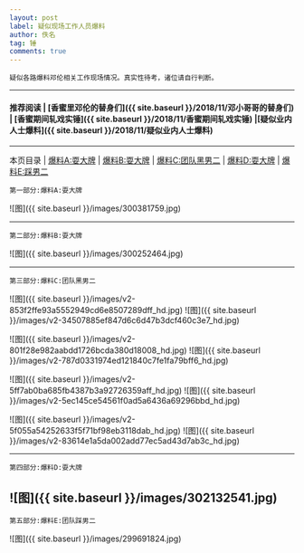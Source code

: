 ```yaml
---
layout: post
label: 疑似现场工作人员爆料
author: 佚名
tag: 锤
comments: true
---
```


    疑似各路爆料邓伦相关工作现场情况。真实性待考，诸位请自行判断。

---

#### 推荐阅读 \| [香蜜里邓伦的替身们]({{ site.baseurl }}/2018/11/邓小哥哥的替身们) \| [香蜜期间轧戏实锤]({{ site.baseurl }}/2018/11/香蜜期间轧戏实锤) \|[疑似业内人士爆料]({{ site.baseurl }}/2018/11/疑似业内人士爆料)

---
本页目录 \| [爆料A:耍大牌](#dxjja) \| [爆料B:耍大牌](#dxjjb) \| [爆料C:团队黑男二](#dxjjc) \| [爆料D:耍大牌](#dxjjd) \| [爆料E:踩男二](#dxjje)

<a name="dxjja"></a>

    第一部分:爆料A:耍大牌

![图]({{ site.baseurl }}/images/300381759.jpg)

---

<a name="dxjjb"></a>

    第二部分:爆料B:耍大牌


![图]({{ site.baseurl }}/images/300252464.jpg)


---

<a name="dxjjc"></a>

    第三部分:爆料C:团队黑男二


![图]({{ site.baseurl }}/images/v2-853f2ffe93a5552949cd6e8507289dff_hd.jpg)
![图]({{ site.baseurl }}/images/v2-34507885ef847d6c6d47b3dcf460c3e7_hd.jpg)

![图]({{ site.baseurl }}/images/v2-801f28e982aabdd1726bcda380d18008_hd.jpg)
![图]({{ site.baseurl }}/images/v2-787d0331974ed121840c7fe1fa79bff6_hd.jpg)

![图]({{ site.baseurl }}/images/v2-5ff7ab0ba685fb4387b3a92726359aff_hd.jpg)
![图]({{ site.baseurl }}/images/v2-5ec145ce54561f0ad5a6436a69296bbd_hd.jpg)

![图]({{ site.baseurl }}/images/v2-5f055a54252633f5f71bf98eb3118dab_hd.jpg)
![图]({{ site.baseurl }}/images/v2-83614e1a5da002add77ec5ad43d7ab3c_hd.jpg)

---

<a name="dxjjd"></a>

    第四部分:爆料D:耍大牌

![图]({{ site.baseurl }}/images/302132541.jpg)
---

<a name="dxjje"></a>

    第五部分:爆料E:团队踩男二

![图]({{ site.baseurl }}/images/299691824.jpg)


